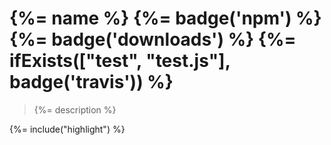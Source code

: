 # {%= name %} {%= badge('npm') %} {%= badge('downloads') %} {%= ifExists(["test", "test.js"], badge('travis')) %}

> {%= description %}

{%= include("highlight") %}

